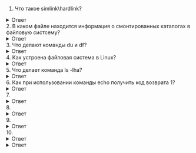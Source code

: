 1. Что такое simlink\hardlink?
<details>
  <summary>Ответ</summary>
  <p>Symlink (символьная ссылка) - ссылка, указывающая путь к файлу. Hardlink - ссылка, указывающея на индексный номер файла (inode) </p>
</details>
2. В каком файле находится информация о смонтированных каталогах в файловую систсему?
<details>
  <summary>Ответ</summary>
  <p> Файл /etc/fstab содержит информацию о смонтированных каталогах в файловую систему. </p>
</details>
3. Что делают команды du и df?
<details>
  <summary>Ответ</summary>
  <p> du - показывает использование диска. По умолчанию выводит размер всех директорий. df - показывает использование дискового пространства примонтированных файловых систем. </p>
</details>
4. Как устроена файловая система в Linux?
<details>
  <summary>Ответ</summary>
  <p> Представляет собой дерево, которое потом "разветвляется" на каталоги. Структура начинается с корневой папки '/'. </p>
</details>
5. Что делает команда ls -lha?
<details>
  <summary>Ответ</summary>
  <p> ls выводит список всех файлов в директории. -lha это флаги. Флаг -l выводит более подробную информацию (права доступа, количества хардлинков и т д), флаг -h добавляет к каждому файлу букв. обозначение его размера, флаг -a показывает скрытые файлы. </p>
</details>
6. Как при использовании команды echo получить код возврата 1?
<details>
  <summary>Ответ</summary>
  <p> 1. echo ; false \n
      2. echo "aboba" && false </p>
</details>
7. 
<details>
  <summary>Ответ</summary>
  <p>  </p>
</details>
8.
<details>
  <summary>Ответ</summary>
  <p>  </p>
</details>
9.
<details>
  <summary>Ответ</summary>
  <p>  </p>
</details>
10.
<details>
  <summary>Ответ</summary>
  <p>  </p>
</details>





<details>
  <summary>Ответ</summary>
  <p>  </p>
</details>
